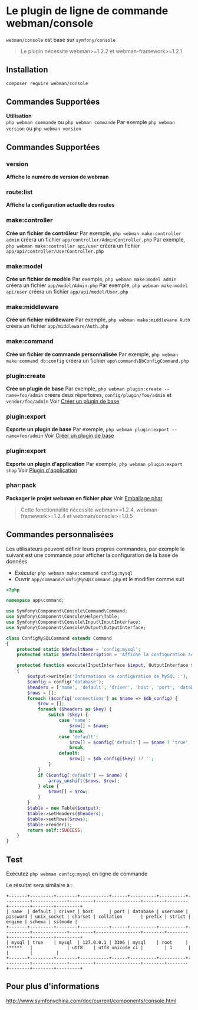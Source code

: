 # Le plugin de ligne de commande webman/console

`webman/console` est basé sur `symfony/console`

> Le plugin nécessite webman>=1.2.2 et webman-framework>=1.2.1

## Installation

```sh
composer require webman/console
```

## Commandes Supportées
**Utilisation**  
`php webman commande` ou `php webman commande`
Par exemple `php webman version` ou `php webman version`

## Commandes Supportées
### version
**Affiche le numéro de version de webman**

### route:list
**Affiche la configuration actuelle des routes**

### make:controller
**Crée un fichier de contrôleur** 
Par exemple, `php webman make:controller admin` créera un fichier `app/controller/AdminController.php`
Par exemple, `php webman make:controller api/user` créera un fichier `app/api/controller/UserController.php`

### make:model
**Crée un fichier de modèle**
Par exemple, `php webman make:model admin` créera un fichier `app/model/Admin.php`
Par exemple, `php webman make:model api/user` créera un fichier `app/api/model/User.php`

### make:middleware
**Crée un fichier middleware**
Par exemple, `php webman make:middleware Auth` créera un fichier `app/middleware/Auth.php`

### make:command
**Crée un fichier de commande personnalisée**
Par exemple, `php webman make:command db:config` créera un fichier `app\command\DbConfigCommand.php`

### plugin:create
**Crée un plugin de base**
Par exemple, `php webman plugin:create --name=foo/admin` créera deux répertoires, `config/plugin/foo/admin` et `vendor/foo/admin`
Voir [Créer un plugin de base](/doc/webman/plugin/create.html)

### plugin:export
**Exporte un plugin de base**
Par exemple, `php webman plugin:export --name=foo/admin` 
Voir [Créer un plugin de base](/doc/webman/plugin/create.html)

### plugin:export
**Exporte un plugin d'application**
Par exemple, `php webman plugin:export shop`
Voir [Plugin d'application](/doc/webman/plugin/app.html)

### phar:pack
**Packager le projet webman en fichier phar**
Voir [Emballage phar](/doc/webman/others/phar.html)
> Cette fonctionnalité nécessite webman>=1.2.4, webman-framework>=1.2.4 et webman/console>=1.0.5

## Commandes personnalisées
Les utilisateurs peuvent définir leurs propres commandes, par exemple le suivant est une commande pour afficher la configuration de la base de données.

* Exécuter `php webman make:command config:mysql`
* Ouvrir `app/command/ConfigMySQLCommand.php` et le modifier comme suit

```php
<?php

namespace app\command;

use Symfony\Component\Console\Command\Command;
use Symfony\Component\Console\Helper\Table;
use Symfony\Component\Console\Input\InputInterface;
use Symfony\Component\Console\Output\OutputInterface;

class ConfigMySQLCommand extends Command
{
    protected static $defaultName = 'config:mysql';
    protected static $defaultDescription = 'Affiche la configuration actuelle du serveur MySQL';

    protected function execute(InputInterface $input, OutputInterface $output)
    {
        $output->writeln('Informations de configuration de MySQL :');
        $config = config('database');
        $headers = ['name', 'default', 'driver', 'host', 'port', 'database', 'username', 'password', 'unix_socket', 'charset', 'collation', 'prefix', 'strict', 'engine', 'schema', 'sslmode'];
        $rows = [];
        foreach ($config['connections'] as $name => $db_config) {
            $row = [];
            foreach ($headers as $key) {
                switch ($key) {
                    case 'name':
                        $row[] = $name;
                        break;
                    case 'default':
                        $row[] = $config['default'] == $name ? 'true' : 'false';
                        break;
                    default:
                        $row[] = $db_config[$key] ?? '';
                }
            }
            if ($config['default'] == $name) {
                array_unshift($rows, $row);
            } else {
                $rows[] = $row;
            }
        }
        $table = new Table($output);
        $table->setHeaders($headers);
        $table->setRows($rows);
        $table->render();
        return self::SUCCESS;
    }
}
```

## Test

Exécutez `php webman config:mysql` en ligne de commande

Le résultat sera similaire à :

```shell
+-------+---------+--------+-----------+------+----------+----------+----------+-------------+---------+-----------------+--------+--------+--------+--------+---------+
| name  | default | driver | host      | port | database | username | password | unix_socket | charset | collation       | prefix | strict | engine | schema | sslmode |
+-------+---------+--------+-----------+------+----------+----------+----------+-------------+---------+-----------------+--------+--------+--------+--------+---------+
| mysql | true    | mysql  | 127.0.0.1 | 3306 | mysql    | root     | ******   |             | utf8    | utf8_unicode_ci |        | 1      |        |        |         |
+-------+---------+--------+-----------+------+----------+----------+----------+-------------+---------+-----------------+--------+--------+--------+--------+---------+
```

## Pour plus d'informations
http://www.symfonychina.com/doc/current/components/console.html
